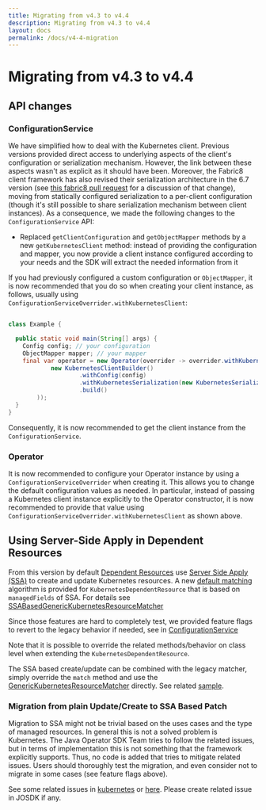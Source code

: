 ```yaml
---
title: Migrating from v4.3 to v4.4
description: Migrating from v4.3 to v4.4
layout: docs
permalink: /docs/v4-4-migration
---
```


# Migrating from v4.3 to v4.4

## API changes

### ConfigurationService

We have simplified how to deal with the Kubernetes client. Previous versions provided direct
access to underlying aspects of the client's configuration or serialization mechanism. However,
the link between these aspects wasn't as explicit as it should have been. Moreover, the Fabric8
client framework has also revised their serialization architecture in the 6.7 version (see [this
fabric8 pull request](https://github.com/fabric8io/kubernetes-client/pull/4662) for a discussion of
that change), moving from statically configured serialization to a per-client configuration
(though it's still possible to share serialization mechanism between client instances). As a
consequence, we made the following changes to the `ConfigurationService` API:

- Replaced `getClientConfiguration` and `getObjectMapper` methods by a new `getKubernetesClient`
  method: instead of providing the configuration and mapper, you now provide a client instance
  configured according to your needs and the SDK will extract the needed information from it

If you had previously configured a custom configuration or `ObjectMapper`, it is now recommended 
that you do so when creating your client instance, as follows, usually using 
`ConfigurationServiceOverrider.withKubernetesClient`:

```java

class Example {

  public static void main(String[] args) {
    Config config; // your configuration
    ObjectMapper mapper; // your mapper
    final var operator = new Operator(overrider -> overrider.withKubernetesClient(
            new KubernetesClientBuilder()
                    .withConfig(config)
                    .withKubernetesSerialization(new KubernetesSerialization(mapper, true))
                    .build()
        ));
  }
}
```

Consequently, it is now recommended to get the client instance from the `ConfigurationService`.

### Operator

It is now recommended to configure your Operator instance by using a 
`ConfigurationServiceOverrider` when creating it. This allows you to change the default 
configuration values as needed. In particular, instead of passing a Kubernetes client instance 
explicitly to the Operator constructor, it is now recommended to provide that value using 
`ConfigurationServiceOverrider.withKubernetesClient` as shown above.

## Using Server-Side Apply in Dependent Resources

From this version by
default [Dependent Resources](https://javaoperatorsdk.io/docs/dependent-resources) use
[Server Side Apply (SSA)](https://kubernetes.io/docs/reference/using-api/server-side-apply/) to
create and
update Kubernetes resources. A
new [default matching](https://github.com/java-operator-sdk/java-operator-sdk/blob/2cc3bb7710adb8fca14767fbff8d93533dd05ef0/operator-framework-core/src/main/java/io/javaoperatorsdk/operator/processing/dependent/kubernetes/KubernetesDependentResource.java#L157-L157)
algorithm is provided for `KubernetesDependentResource` that is based on `managedFields` of SSA. For
details
see [SSABasedGenericKubernetesResourceMatcher](https://github.com/java-operator-sdk/java-operator-sdk/blob/main/operator-framework-core/src/main/java/io/javaoperatorsdk/operator/processing/dependent/kubernetes/SSABasedGenericKubernetesResourceMatcher.java)

Since those features are hard to completely test, we provided feature flags to revert to the
legacy behavior if needed,
see 
in [ConfigurationService](https://github.com/java-operator-sdk/java-operator-sdk/blob/2cc3bb7710adb8fca14767fbff8d93533dd05ef0/operator-framework-core/src/main/java/io/javaoperatorsdk/operator/api/config/ConfigurationService.java#L332-L347)

Note that it is possible to override the related methods/behavior on class level when extending
the `KubernetesDependentResource`. 

The SSA based create/update can be combined with the legacy matcher, simply override the `match` method 
and use the [GenericKubernetesResourceMatcher](https://github.com/java-operator-sdk/java-operator-sdk/blob/main/operator-framework-core/src/main/java/io/javaoperatorsdk/operator/processing/dependent/kubernetes/GenericKubernetesResourceMatcher.java#L19-L19)
directly. See related [sample](https://github.com/java-operator-sdk/java-operator-sdk/blob/main/operator-framework/src/test/java/io/javaoperatorsdk/operator/sample/ssalegacymatcher/ServiceDependentResource.java#L39-L44).

### Migration from plain Update/Create to SSA Based Patch

Migration to SSA might not be trivial based on the uses cases and the type of managed resources. 
In general this is not a solved problem is Kubernetes. The Java Operator SDK Team tries to follow
the related issues, but in terms of implementation this is not something that the framework explicitly
supports. Thus, no code is added that tries to mitigate related issues. Users should thoroughly
test the migration, and even consider not to migrate in some cases (see feature flags above).

See some related issues in [kubernetes](https://github.com/kubernetes/kubernetes/issues/118725) or
[here](https://github.com/keycloak/keycloak/pull). Please create related issue in JOSDK if any.


